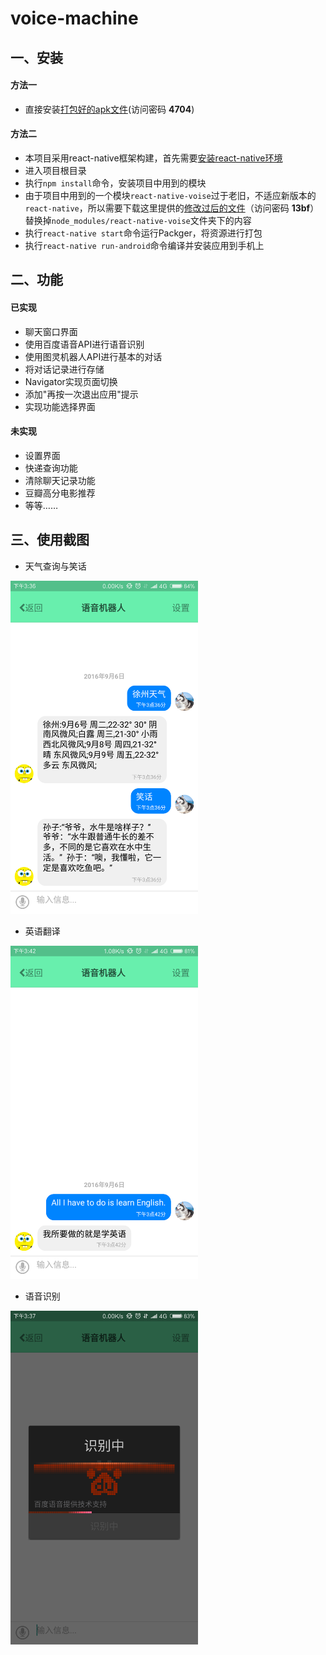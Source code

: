 # voice-machine

## 一、安装

#### 方法一

+ 直接安装[打包好的apk文件](https://yunpan.cn/ckZECRVhiDZFa)(访问密码 **4704**)

#### 方法二

+ 本项目采用react-native框架构建，首先需要[安装react-native环境](http://reactnative.cn/docs/0.31/getting-started.html#content)
+ 进入项目根目录
+ 执行`npm install`命令，安装项目中用到的模块
+ 由于项目中用到的一个模块`react-native-voise`过于老旧，不适应新版本的`react-native`，所以需要下载这里提供的[修改过后的文件](https://yunpan.cn/cMIn6g6cgnvhk)（访问密码 **13bf**）替换掉`node_modules/react-native-voise`文件夹下的内容
+ 执行`react-native start`命令运行Packger，将资源进行打包
+ 执行`react-native run-android`命令编译并安装应用到手机上

## 二、功能

#### 已实现

+ 聊天窗口界面
+ 使用百度语音API进行语音识别
+ 使用图灵机器人API进行基本的对话
+ 将对话记录进行存储
+ Navigator实现页面切换
+ 添加"再按一次退出应用"提示
+ 实现功能选择界面

#### 未实现

+ 设置界面
+ 快递查询功能
+ 清除聊天记录功能
+ 豆瓣高分电影推荐
+ 等等……

## 三、使用截图

+ 天气查询与笑话  
<img src="./screenshots/3.png" alt="天气查询" width="300">

+ 英语翻译  
<img src="./screenshots/2.png" alt="英语翻译" width="300">

+ 语音识别  
<img src="./screenshots/1.png" alt="语音识别" width="300">